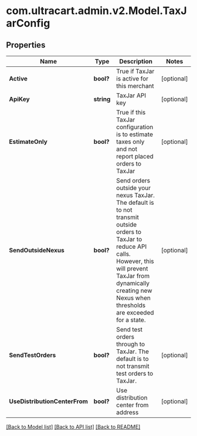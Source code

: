 # com.ultracart.admin.v2.Model.TaxJarConfig
## Properties

Name | Type | Description | Notes
------------ | ------------- | ------------- | -------------
**Active** | **bool?** | True if TaxJar is active for this merchant | [optional] 
**ApiKey** | **string** | TaxJar API key | [optional] 
**EstimateOnly** | **bool?** | True if this TaxJar configuration is to estimate taxes only and not report placed orders to TaxJar | [optional] 
**SendOutsideNexus** | **bool?** | Send orders outside your nexus TaxJar.  The default is to not transmit outside orders to TaxJar to reduce API calls.  However, this will prevent TaxJar from dynamically creating new Nexus when thresholds are exceeded for a state. | [optional] 
**SendTestOrders** | **bool?** | Send test orders through to TaxJar.  The default is to not transmit test orders to TaxJar. | [optional] 
**UseDistributionCenterFrom** | **bool?** | Use distribution center from address | [optional] 


[[Back to Model list]](../README.md#documentation-for-models) [[Back to API list]](../README.md#documentation-for-api-endpoints) [[Back to README]](../README.md)

